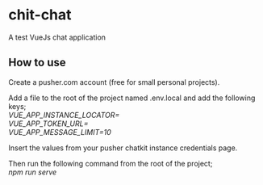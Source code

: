 # chit-chat
A test VueJs chat application

## How to use
Create a pusher.com account (free for small personal projects).

Add a file to the root of the project named .env.local and add the following keys;\
*VUE_APP_INSTANCE_LOCATOR=*\
*VUE_APP_TOKEN_URL=*\
*VUE_APP_MESSAGE_LIMIT=10*

Insert the values from your pusher chatkit instance credentials page.

Then run the following command from the root of the project;\
*npm run serve*